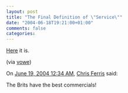 ```yaml
---
layout: post
title: "The Final Definition of \"Service\""
date: "2004-06-18T19:21:00+01:00"
comments: false
categories: 
---
```


<p><a href="http://www.dmc.co.uk/movies/BestHands.mov">Here</a> it is.</p>

<p>(via <a href="http://vowe.net/archives/004642.html">vowe</a>)</p>

<section class="comments">

<div class="comment" id="comment-319">
On <a href="#comment-319" title="Permalink to this comment">June 19, 2004 12:34 AM</a>, <a href="http://webpages.charter.net/chrisfer/blog.html" title="http://webpages.charter.net/chrisfer/blog.html" rel="nofollow">Chris Ferris</a>
said:
<p>The Brits have the best commercials!</p>


</section>

